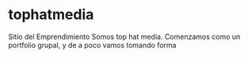 # tophatmedia
Sitio del Emprendimiento
Somos top hat media. Comenzamos como un portfolio grupal, y de a poco vamos tomando forma
